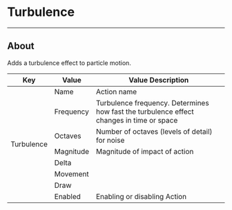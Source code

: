 # Turbulence

___

## About

Adds a turbulence effect to particle motion.

<table><thead>
  <tr>
    <th>Key</th>
    <th>Value</th>
    <th>Value Description</th>
  </tr></thead>
<tbody>
  <tr>
    <td rowspan="8">Turbulence</td>
    <td>Name</td>
    <td>Action name</td>
  </tr>
  <tr>
    <td>Frequency</td>
    <td>Turbulence frequency. Determines how fast the turbulence effect changes in time or space</td>
  </tr>
  <tr>
    <td>Octaves</td>
    <td>Number of octaves (levels of detail) for noise</td>
  </tr>
  <tr>
    <td>Magnitude</td>
    <td>Magnitude of impact of action</td>
  </tr>
  <tr>
    <td>Delta</td>
    <td></td>
  </tr>
  <tr>
    <td>Movement</td>
    <td></td>
  </tr>
  <tr>
    <td>Draw</td>
    <td></td>
  </tr>
  <tr>
    <td>Enabled</td>
    <td>Enabling or disabling Action</td>
  </tr>
</tbody>
</table>
